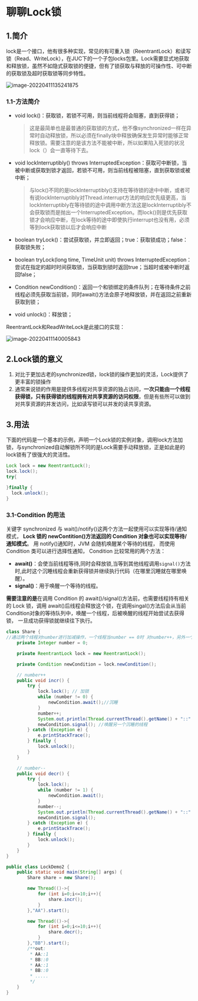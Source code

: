 # 聊聊Lock锁

## 1.简介

lock是一个接口，他有很多种实现，常见的有可重入锁（ReentrantLock）和读写锁（Read、WriteLock），在JUC下的一个子包locks包里。Lock需要显式地获取和释放锁，虽然不如隐式获取锁的便捷，但有了锁获取与释放的可操作性、可中断的获取锁及超时获取锁等同步特性。

![image-20220411135241875](https://gitee.com/master_p/ImageHost/raw/master/Typora/2022/4/202204111352168.png)

### 1.1-方法简介

- void lock()：获取锁，若锁不可用，则当前线程将会阻塞，直到获得锁；

  > 这是最简单也是最普通的获取锁的方式，他不像synchronized一样在异常时自动释放锁，所以必须在finally块中释放确保发生异常时能够正常释放锁。需要注意的是该方法不能被中断，所以如果陷入死锁的状况lock（）会一直等待下去。

- void lockInterruptibly() throws InterruptedException：获取可中断锁，当被中断或获取到锁才返回，若锁不可用，则当前线程被阻塞，直到获取锁或被中断；

  >与lock()不同的是lockInterruptibly()支持在等待锁的途中中断，或者可有说lockInterruptibly对Thread.interrupt方法的响应优先级更高，当lockInterruptibly在等待锁的途中调用中断方法这是lockInterruptibly不会获取锁而是抛出一个InterruptedException。而lock()则是优先获取锁才会响应中断，在lock等待的途中即使执行interrupt也没有用，必须等到lock获取锁以后才会响应中断

- boolean tryLock()：尝试获取锁，并立即返回；true：获取锁成功；false：获取锁失败；

- boolean tryLock(long time, TimeUnit unit) throws InterruptedException：尝试在指定的超时时间获取锁，当获取到锁时返回true；当超时或被中断时返回false；

- Condition newCondition()：返回一个和锁绑定的条件队列；在等待条件之前线程必须先获取当前锁，同时await()方法会原子地释放锁，并在返回之前重新获取到锁；

- void unlock()：释放锁；

ReentrantLock和ReadWriteLock是此接口的实现：

![image-20220411140005843](https://gitee.com/master_p/ImageHost/raw/master/Typora/2022/4/202204111400997.png)

## 2.Lock锁的意义

1. 对比于更加古老的synchronized锁，lock锁的操作更加的灵活，Lock提供了更丰富的锁操作
2. 通常来说锁的作用是提供多线程对共享资源的独占访问，**一次只能由一个线程获得锁，只有获得锁的线程拥有对共享资源的访问权限**，但是有些所可以做到对共享资源的并发访问，比如读写锁可以并发的读共享资源。

## 3.用法

下面的代码是一个基本的示例，声明一个Lock锁的实例对象，调用lock方法加锁，与synchronized自动解锁所不同的是Lock需要手动释放锁，正是如此是的lock锁有了很强大的灵活性。

```java
Lock lock = new ReentrantLock();
lock.lock();
try{
  
}finally {
  lock.unlock();
}
```

### 3.1-Condition 的用法

关键字 synchronized 与 wait()/notify()这两个方法一起使用可以实现等待/通知模式， **Lock 锁的 newContition()方法返回的 Condition 对象也可以实现等待/通知模式**。 用 notify()通知时，JVM 会随机唤醒某个等待的线程， 而使用 Condition 类可以进行选择性通知， Condition 比较常用的两个方法：

- **await()**：会使当前线程等待,同时会释放锁,当等到其他线程调用`signal()`方法时,此时这个沉睡线程会重新获得锁并继续执行代码（在哪里沉睡就在哪里唤醒）。
- **signal()**：用于唤醒一个等待的线程。

**需要注意的是**在调用 Condition 的 await()/signal()方法前，也需要线程持有相关 的 Lock 锁，调用 await()后线程会释放这个锁，在调用singal()方法后会从当前 Condition对象的等待队列中，唤醒一个线程，后被唤醒的线程开始尝试去获得锁， 一旦成功获得锁就继续往下执行。

```java
class Share {
//通过两个线程对number进行加减操作，一个线程当number == 0时 对number++，另外一个线程当number == 1时对number--
    private Integer number = 0;

    private ReentrantLock lock = new ReentrantLock();

    private Condition newCondition = lock.newCondition();

    // number++
    public void incr() {
        try {
            lock.lock(); // 加锁
            while (number != 0) {
                newCondition.await();//沉睡
            }
            number++;
            System.out.println(Thread.currentThread().getName() + "::" + number);
            newCondition.signal(); //唤醒另一个沉睡的线程 
        } catch (Exception e) {
            e.printStackTrace();
        } finally {
            lock.unlock();
        }
    }

    // number--
    public void decr() {
        try {
            lock.lock();
            while (number != 1) {
                newCondition.await();
            }
            number--;
            System.out.println(Thread.currentThread().getName() + "::" + number);
            newCondition.signal();
        } catch (Exception e) {
            e.printStackTrace();
        } finally {
            lock.unlock();
        }
    }
}

public class LockDemo2 {
    public static void main(String[] args) {
        Share share = new Share();

        new Thread(()->{
            for (int i=0;i<=10;i++){
                share.incr();
            }
        },"AA").start();

        new Thread(()->{
            for (int i=0;i<=10;i++){
                share.decr();
            }
        },"BB").start();
        /**out:
         * AA::1
         * BB::0
         * AA::1
         * BB::0
         * .....
         */     
    }
}
```

